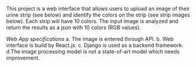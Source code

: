This project is a web interface that allows users to upload an image of their urine strip (see below) and identify the colors on the strip (see strip images below). Each strip
will have 10 colors. The input image is analyzed and return the results as a json with 10 colors (RGB values).

*Web App specifications*
a. The image is entered through API.
b. Web interface is build by React.js.
c. Django is used as a backend framework.
d.The image processing model is not a state-of-art model which needs improvement.

